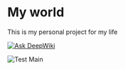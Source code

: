 # My world

This is my personal project for my life

[![Ask DeepWiki](https://deepwiki.com/badge.svg)](https://deepwiki.com/shinaBR2/sworld)

![Test Main](https://github.com/shinabr2/shinabr2-world/actions/workflows/unit-test-main.yml/badge.svg)

